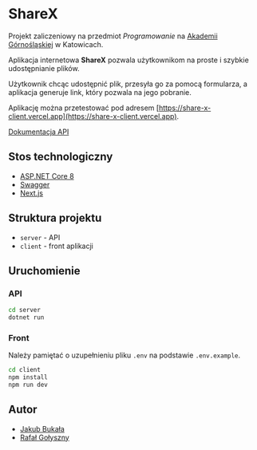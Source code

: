 # ShareX

Projekt zaliczeniowy na przedmiot *Programowanie* na [Akademii Górnośląskiej](https://www.gwsh.pl) w Katowicach.

Aplikacja internetowa **ShareX** pozwala użytkownikom na proste i szybkie udostępnianie plików.

Użytkownik chcąc udostępnić plik, przesyła go za pomocą formularza, a aplikacja generuje link, który pozwala na jego
pobranie.

Aplikację można przetestować pod adresem [https://share-x-client.vercel.app](https://share-x-client.vercel.app).

[Dokumentacja API](https://webapp-240608175051.azurewebsites.net/swagger)

## Stos technologiczny

- [ASP.NET Core 8](https://learn.microsoft.com/en-us/aspnet/core/getting-started/?view=aspnetcore-8.0)
- [Swagger](https://swagger.io)
- [Next.js](https://nextjs.org)

## Struktura projektu

- `server` - API
- `client` - front aplikacji

## Uruchomienie

### API

```bash
cd server
dotnet run
```

### Front

Należy pamiętać o uzupełnieniu pliku `.env` na podstawie `.env.example`.

```bash
cd client
npm install
npm run dev
```

## Autor

- [Jakub Bukała](https://github.com/Jaku-BB)
- [Rafał Gołyszny](https://github.com/LeszekSarepski)